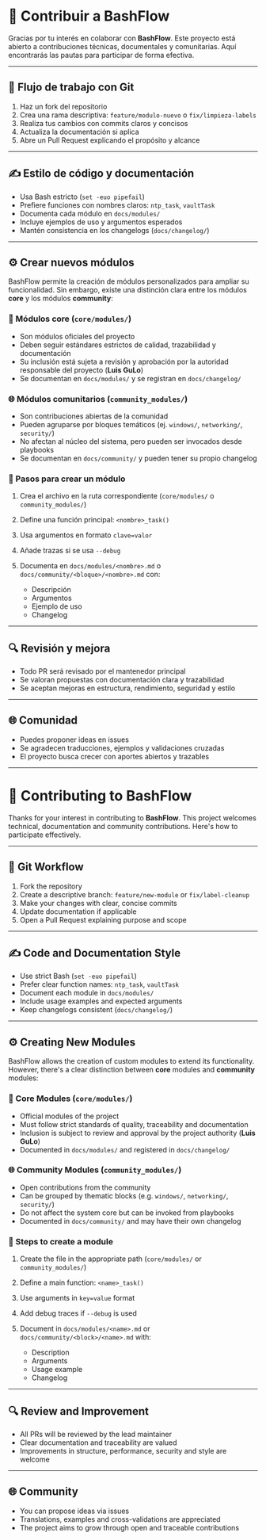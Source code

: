 # 🤝 Contribuir a BashFlow

Gracias por tu interés en colaborar con **BashFlow**. Este proyecto está abierto a contribuciones técnicas, documentales y comunitarias. Aquí encontrarás las pautas para participar de forma efectiva.

---

## 🧭 Flujo de trabajo con Git

1. Haz un fork del repositorio
2. Crea una rama descriptiva: `feature/modulo-nuevo` o `fix/limpieza-labels`
3. Realiza tus cambios con commits claros y concisos
4. Actualiza la documentación si aplica
5. Abre un Pull Request explicando el propósito y alcance

---

## ✍️ Estilo de código y documentación

- Usa Bash estricto (`set -euo pipefail`)
- Prefiere funciones con nombres claros: `ntp_task`, `vaultTask`
- Documenta cada módulo en `docs/modules/`
- Incluye ejemplos de uso y argumentos esperados
- Mantén consistencia en los changelogs (`docs/changelog/`)

---

## ⚙️ Crear nuevos módulos

BashFlow permite la creación de módulos personalizados para ampliar su funcionalidad. Sin embargo, existe una distinción clara entre los módulos **core** y los módulos **community**:

### 🔧 Módulos core (`core/modules/`)

- Son módulos oficiales del proyecto
- Deben seguir estándares estrictos de calidad, trazabilidad y documentación
- Su inclusión está sujeta a revisión y aprobación por la autoridad responsable del proyecto (**Luis GuLo**)
- Se documentan en `docs/modules/` y se registran en `docs/changelog/`

### 🌐 Módulos comunitarios (`community_modules/`)

- Son contribuciones abiertas de la comunidad
- Pueden agruparse por bloques temáticos (ej. `windows/`, `networking/`, `security/`)
- No afectan al núcleo del sistema, pero pueden ser invocados desde playbooks
- Se documentan en `docs/community/` y pueden tener su propio changelog

### 🧩 Pasos para crear un módulo

1. Crea el archivo en la ruta correspondiente (`core/modules/` o `community_modules/`)
2. Define una función principal: `<nombre>_task()`
3. Usa argumentos en formato `clave=valor`
4. Añade trazas si se usa `--debug`
5. Documenta en `docs/modules/<nombre>.md` o `docs/community/<bloque>/<nombre>.md` con:

   - Descripción
   - Argumentos
   - Ejemplo de uso
   - Changelog

---

## 🔍 Revisión y mejora

- Todo PR será revisado por el mantenedor principal
- Se valoran propuestas con documentación clara y trazabilidad
- Se aceptan mejoras en estructura, rendimiento, seguridad y estilo

---

## 🌐 Comunidad

- Puedes proponer ideas en issues
- Se agradecen traducciones, ejemplos y validaciones cruzadas
- El proyecto busca crecer con aportes abiertos y trazables

---

# 🤝 Contributing to BashFlow

Thanks for your interest in contributing to **BashFlow**. This project welcomes technical, documentation and community contributions. Here's how to participate effectively.

---

## 🧭 Git Workflow

1. Fork the repository  
2. Create a descriptive branch: `feature/new-module` or `fix/label-cleanup`  
3. Make your changes with clear, concise commits  
4. Update documentation if applicable  
5. Open a Pull Request explaining purpose and scope  

---

## ✍️ Code and Documentation Style

- Use strict Bash (`set -euo pipefail`)  
- Prefer clear function names: `ntp_task`, `vaultTask`  
- Document each module in `docs/modules/`  
- Include usage examples and expected arguments  
- Keep changelogs consistent (`docs/changelog/`)  

---

## ⚙️ Creating New Modules

BashFlow allows the creation of custom modules to extend its functionality. However, there's a clear distinction between **core** modules and **community** modules:

### 🔧 Core Modules (`core/modules/`)

- Official modules of the project  
- Must follow strict standards of quality, traceability and documentation  
- Inclusion is subject to review and approval by the project authority (**Luis GuLo**)  
- Documented in `docs/modules/` and registered in `docs/changelog/`  

### 🌐 Community Modules (`community_modules/`)

- Open contributions from the community  
- Can be grouped by thematic blocks (e.g. `windows/`, `networking/`, `security/`)  
- Do not affect the system core but can be invoked from playbooks  
- Documented in `docs/community/` and may have their own changelog  

### 🧩 Steps to create a module

1. Create the file in the appropriate path (`core/modules/` or `community_modules/`)  
2. Define a main function: `<name>_task()`  
3. Use arguments in `key=value` format  
4. Add debug traces if `--debug` is used  
5. Document in `docs/modules/<name>.md` or `docs/community/<block>/<name>.md` with:

   - Description  
   - Arguments  
   - Usage example  
   - Changelog   

---

## 🔍 Review and Improvement

- All PRs will be reviewed by the lead maintainer  
- Clear documentation and traceability are valued  
- Improvements in structure, performance, security and style are welcome  

---

## 🌐 Community

- You can propose ideas via issues  
- Translations, examples and cross-validations are appreciated  
- The project aims to grow through open and traceable contributions  
